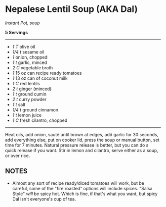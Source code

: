 # Nepalese Lentil Soup (AKA Dal)

*Instant Pot, soup*

**5 Servings**

---

- *1 T* olive oil
- *1/4 t* sesame oil
- *1* onion, chopped
- *1 t* garlic, minced
- *2 C* vegetable broth
- *1* 15 oz can recipe ready tomatoes
- *1* 13 oz can of coconut milk
- *1 C* red lentils
- *2 t* ginger (minced)
- *1 t* ground cumin
- *2 t* curry powder
- *1 t* salt
- *1/4 t* ground cinnamon
- *1 t* lemon juice
- *1 C* fresh cilantro, chopped

---

Heat oils, add onion, sauté until brown at edges, add garlic for 30 seconds, add
everything else, put on cooker lid, press the soup or manual button, set time
for 7 minutes. Natural pressure release is better, but you can do a quick
release if you want. Stir in lemon and cilantro, serve either as a soup, or over
rice.

## NOTES

- Almost any sort of recipe ready/diced tomatoes will work, but be careful, some
of the "fire roasted" options will include spices. "Salsa Style" *will* be spicy
hot. Which is fine, if that's what you want, but spicy Dal isn't everyone's cup
of tea.
